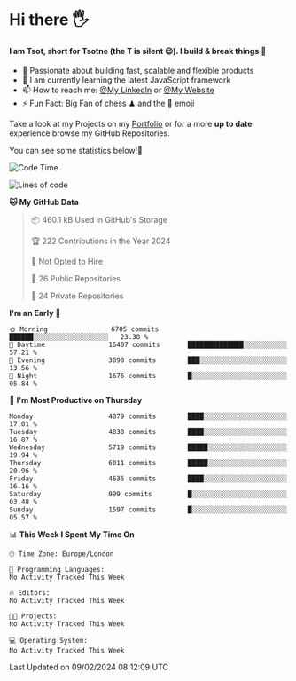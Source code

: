 # Hi there :raised_hand_with_fingers_splayed:
#### I am Tsot, short for Tsotne (the T is silent :wink:). I build & break things :space_invader:
- :telescope: Passionate about building fast, scalable and flexible products
- :seedling: I am currently learning the latest JavaScript framework 
- :mailbox: How to reach me: [@My LinkedIn](https://www.linkedin.com/in/tsotne-gvadzabia/) or [@My Website](https://tsotne.co.uk/contact)
- :zap: Fun Fact: Big Fan of chess ♟ and the 👾 emoji

Take a look at my Projects on my [Portfolio](https://tsotne.co.uk/) or for a more **up to date** experience browse my GitHub Repositories.

You can see some statistics below!:space_invader:
<!--START_SECTION:waka-->
![Code Time](http://img.shields.io/badge/Code%20Time-761%20hrs%202%20mins-blue)

![Lines of code](https://img.shields.io/badge/From%20Hello%20World%20I%27ve%20Written-10.4%20million%20lines%20of%20code-blue)

**🐱 My GitHub Data** 

> 📦 460.1 kB Used in GitHub's Storage 
 > 
> 🏆 222 Contributions in the Year 2024
 > 
> 🚫 Not Opted to Hire
 > 
> 📜 26 Public Repositories 
 > 
> 🔑 24 Private Repositories 
 > 
**I'm an Early 🐤** 

```text
🌞 Morning                6705 commits        ██████░░░░░░░░░░░░░░░░░░░   23.38 % 
🌆 Daytime                16407 commits       ██████████████░░░░░░░░░░░   57.21 % 
🌃 Evening                3890 commits        ███░░░░░░░░░░░░░░░░░░░░░░   13.56 % 
🌙 Night                  1676 commits        █░░░░░░░░░░░░░░░░░░░░░░░░   05.84 % 
```
📅 **I'm Most Productive on Thursday** 

```text
Monday                   4879 commits        ████░░░░░░░░░░░░░░░░░░░░░   17.01 % 
Tuesday                  4838 commits        ████░░░░░░░░░░░░░░░░░░░░░   16.87 % 
Wednesday                5719 commits        █████░░░░░░░░░░░░░░░░░░░░   19.94 % 
Thursday                 6011 commits        █████░░░░░░░░░░░░░░░░░░░░   20.96 % 
Friday                   4635 commits        ████░░░░░░░░░░░░░░░░░░░░░   16.16 % 
Saturday                 999 commits         █░░░░░░░░░░░░░░░░░░░░░░░░   03.48 % 
Sunday                   1597 commits        █░░░░░░░░░░░░░░░░░░░░░░░░   05.57 % 
```


📊 **This Week I Spent My Time On** 

```text
🕑︎ Time Zone: Europe/London

💬 Programming Languages: 
No Activity Tracked This Week

🔥 Editors: 
No Activity Tracked This Week

🐱‍💻 Projects: 
No Activity Tracked This Week

💻 Operating System: 
No Activity Tracked This Week
```


 Last Updated on 09/02/2024 08:12:09 UTC
<!--END_SECTION:waka-->
